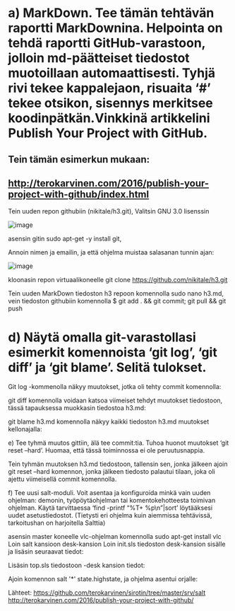 # a) MarkDown. Tee tämän tehtävän raportti MarkDownina. Helpointa on tehdä raportti GitHub-varastoon,  jolloin md-päätteiset tiedostot muotoillaan automaattisesti. Tyhjä rivi tekee kappalejaon, risuaita ‘#’ tekee otsikon, sisennys merkitsee koodinpätkän.Vinkkinä artikkelini Publish Your Project with GitHub.

## Tein tämän esimerkun mukaan:
## http://terokarvinen.com/2016/publish-your-project-with-github/index.html

Tein uuden repon githubiin (nikitale/h3.git),
Valitsin GNU 3.0 lisenssin

![image](https://alenikit.files.wordpress.com/2020/11/kuva1.png "1")


asensin gitin
sudo apt-get -y install git,

Annoin nimen ja emailin, ja että ohjelma muistaa salasanan tunnin ajan:

![image](https://alenikit.files.wordpress.com/2020/11/image1-2.png "1")
 
kloonasin repon virtuaalikoneelle
git clone https://github.com/nikitale/h3.git

Tein uuden MarkDown tiedoston h3 repoon komennolla sudo nano h3.md, 
vein tiedoston githubiin komennolla
$ git add . && git commit; git pull && git push




# d) Näytä omalla git-varastollasi esimerkit komennoista ‘git log’, ‘git diff’ ja ‘git blame’. Selitä tulokset.

Git log -kommenolla näkyy muutokset, jotka oli tehty commit komennolla:





git diff  komennolla voidaan katsoa viimeiset tehdyt muutokset tiedostoon, tässä tapauksessa muokkasin tiedostoa h3.md:















git blame h3.md komennolla näkyy kaikki tiedoston h3.md muutokset kellonajalla:

e) Tee tyhmä muutos gittiin, älä tee commit:tia. Tuhoa huonot muutokset ‘git reset –hard’. Huomaa, että tässä toiminnossa ei ole peruutusnappia.


Tein tyhmän muutoksen h3.md tiedostoon, tallensin sen, jonka jälkeen ajoin git reset –hard komennon, jonka jälkeen tiedosto palautui tilaan, joka oli ajettu viimeisellä commit komennolla.

f) Tee uusi salt-moduli. Voit asentaa ja konfiguroida minkä vain uuden ohjelman: demonin, työpöytäohjelman tai komentokehotteesta toimivan ohjelman. Käytä tarvittaessa ‘find -printf “%T+ %p\n”|sort’ löytääksesi uudet asetustiedostot. (Tietysti eri ohjelma kuin aiemmissa tehtävissä, 
tarkoitushan on harjoitella Salttia)




asensin master koneelle vlc-ohjelman komennolla sudo apt-get install vlc
Loin salt kansioon desk-kansion
Loin init.sls tiedoston desk-kansion sisälle ja lisäsin seuraavat tiedot:






Lisäsin top.sls tiedostoon -desk kansion tiedot:








Ajoin komennon salt '*' state.highstate, ja ohjelma asentui orjalle:










Lähteet:
https://github.com/terokarvinen/sirotin/tree/master/srv/salt
http://terokarvinen.com/2016/publish-your-project-with-github/
